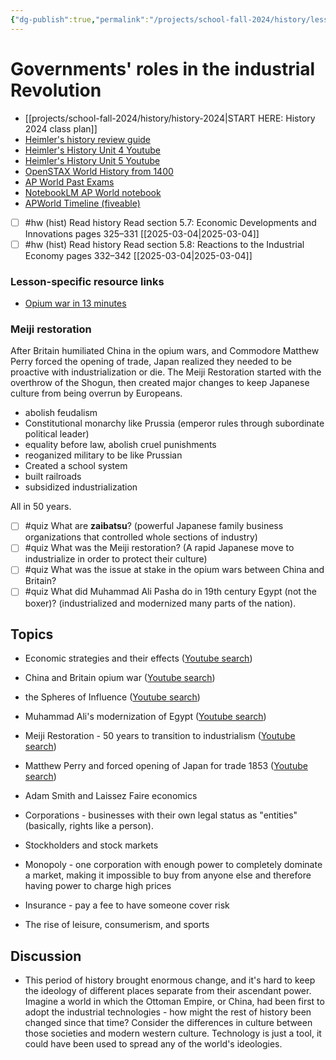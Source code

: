 ```yaml
---
{"dg-publish":true,"permalink":"/projects/school-fall-2024/history/lessons/5-6-industrial-rev-gov-role/"}
---
```



#  Governments' roles in the industrial Revolution

- [[projects/school-fall-2024/history/history-2024\|START HERE: History 2024 class plan]]
- [Heimler's history review guide](https://resources.heimlershistory.com/products/ap-world-heimler-review-guide)
- [Heimler's History Unit 4 Youtube](https://www.youtube.com/playlist?list=PLEHRHjICEfDVG6osVMx-168RjRmHv7eby)
- [Heimler's History Unit 5 Youtube](https://www.youtube.com/playlist?list=PLEHRHjICEfDVqlm9W8s3LiDUJDF_M7eBv)
- [OpenSTAX World History from 1400](https://openstax.org/books/world-history-volume-2/pages/1-introduction)
- [AP World Past Exams](https://apcentral.collegeboard.org/courses/ap-world-history/exam/past-exam-questions)
- [NotebookLM AP World notebook](https://notebooklm.google.com/notebook/94b83796-38ce-42a3-b8c6-61630d55f2a2)
- [APWorld Timeline (fiveable)](https://library.fiveable.me/ap-world/faqs/ultimate-ap-world-timeline/blog/7wbnilPDIokeXB7TZ9e3)




- [ ] #hw (hist) Read history  Read section 5.7: Economic Developments and Innovations pages 325–331 [[2025-03-04\|2025-03-04]] 
- [ ] #hw (hist) Read history  Read section 5.8: Reactions to the Industrial Economy pages 332–342 [[2025-03-04\|2025-03-04]] 

### Lesson-specific resource links


- [Opium war in 13 minutes](https://www.youtube.com/watch?v=nDwoBC_DtGc) 

### Meiji restoration

After Britain humiliated China in the opium wars, and Commodore Matthew Perry forced the opening of trade, Japan realized they needed to be proactive with industrialization or die. The Meiji Restoration started with the overthrow of the Shogun, then created major changes to keep Japanese culture from being overrun by Europeans.

- abolish feudalism
- Constitutional monarchy like Prussia (emperor rules through subordinate political leader)
- equality before law, abolish cruel punishments
- reoganized military to be like Prussian
- Created a school system
- built railroads
- subsidized industrialization

All in 50 years.

- [ ] #quiz What are **zaibatsu**? (powerful Japanese family business organizations that controlled whole sections of industry)
- [ ] #quiz What was the Meiji restoration? (A rapid Japanese move to industrialize in order to protect their culture)
- [ ] #quiz What was the issue at stake in the opium wars between China and Britain?
- [ ] #quiz What did Muhammad Ali Pasha do in 19th century Egypt (not the boxer)? (industrialized and modernized many parts of the nation).

## Topics


- Economic strategies and their effects ([Youtube search](https://www.youtube.com/results?search_query=Economic%20strategies%20and%20their%20effects))
- China and Britain opium war ([Youtube search](https://www.youtube.com/results?search_query=China%20and%20Britain%20opium%20war))
- the Spheres of Influence ([Youtube search](https://www.youtube.com/results?search_query=the%20Spheres%20of%20Influence))
- Muhammad Ali's modernization of Egypt ([Youtube search](https://www.youtube.com/results?search_query=Muhammad%20Ali's%20modernization%20of%20Egypt))
- Meiji Restoration - 50 years to transition to industrialism ([Youtube search](https://www.youtube.com/results?search_query=Meiji%20Restoration%20-%2050%20years%20to%20transition%20to%20industrialism))
- Matthew Perry and forced opening of Japan for trade 1853 ([Youtube search](https://www.youtube.com/results?search_query=Matthew%20Perry%20and%20forced%20opening%20of%20Japan%20for%20trade%201853))

- Adam Smith and Laissez Faire economics
- Corporations - businesses with their own legal status as "entities" (basically, rights like a person).
- Stockholders and stock markets
- Monopoly - one corporation with enough power to completely dominate a market, making it impossible to buy from anyone else and therefore having power to charge high prices
- Insurance - pay a fee to have someone cover risk
- The rise of leisure, consumerism, and sports

## Discussion

- This period of history brought enormous change, and it's hard to keep the ideology of different places separate from their ascendant power. Imagine a world in which the Ottoman Empire, or China, had been first to adopt the industrial technologies - how might the rest of history been changed since that time? Consider the differences in culture between those societies and modern western culture. Technology is just a tool, it could have been used to spread any of the world's ideologies.
